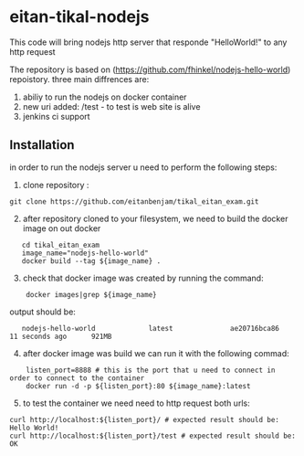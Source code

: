 # eitan-tikal-nodejs
This code will bring nodejs http server that responde "HelloWorld!" to any http request

The repository is based on (https://github.com/fhinkel/nodejs-hello-world) repoistory.
three main diffrences are:
1. abiliy to run the nodejs on docker container
2. new uri added: /test - to test is web site is alive
3. jenkins ci support

## Installation

in order to run the nodejs server u need to perform the following steps:
1. clone repository :
```
git clone https://github.com/eitanbenjam/tikal_eitan_exam.git
```
2. after repository cloned to your filesystem, we need to build the docker image on out docker
```
   cd tikal_eitan_exam
   image_name="nodejs-hello-world"
   docker build --tag ${image_name} .
```
3. check that docker image was created by running the command:
```
    docker images|grep ${image_name}
```
   output should be:
```
   nodejs-hello-world             latest              ae20716bca86        11 seconds ago      921MB
```
4. after docker image was build we can run it with the following commad:
```
    listen_port=8888 # this is the port that u need to connect in order to connect to the container
    docker run -d -p ${listen_port}:80 ${image_name}:latest
```
5. to test the container we need need to http request both urls:
```
curl http://localhost:${listen_port}/ # expected result should be: Hello World!
curl http://localhost:${listen_port}/test # expected result should be: OK
```
    
